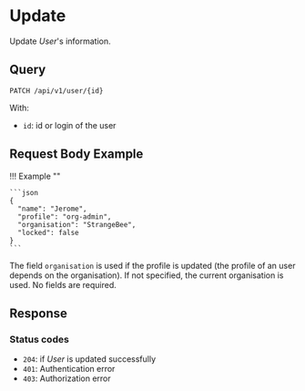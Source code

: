 # Update

Update *User*'s information.

## Query

```plain
PATCH /api/v1/user/{id}
```

With:

- `id`: id or login of the user


##  Request Body Example

!!! Example "" 
    
    ```json
    {
      "name": "Jerome",
      "profile": "org-admin",
      "organisation": "StrangeBee",
      "locked": false
    }
    ```

The field `organisation` is used if the profile is updated (the profile of an user depends on the organisation). If not specified, the current organisation is  used.
No fields are required.

## Response

### Status codes

- `204`: if *User* is updated successfully
- `401`: Authentication error
- `403`: Authorization error
